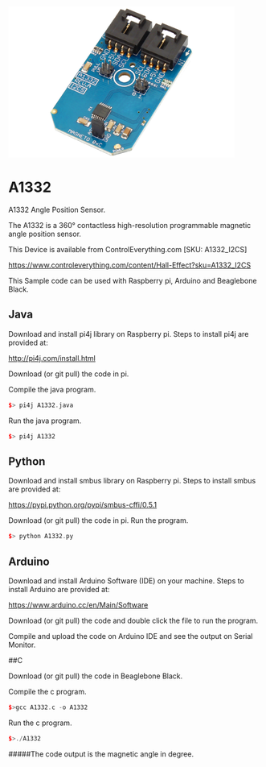 [![A1332](A1332_I2CS.png)](https://www.controleverything.com/content/Hall-Effect?sku=A1332_I2CS)
# A1332
A1332 Angle Position Sensor.

The A1332 is a 360° contactless high-resolution programmable magnetic angle position sensor.

This Device is available from ControlEverything.com [SKU: A1332_I2CS]

https://www.controleverything.com/content/Hall-Effect?sku=A1332_I2CS

This Sample code can be used with Raspberry pi, Arduino and Beaglebone Black.

## Java
Download and install pi4j library on Raspberry pi. Steps to install pi4j are provided at:

http://pi4j.com/install.html

Download (or git pull) the code in pi.

Compile the java program.
```cpp
$> pi4j A1332.java
```

Run the java program.
```cpp
$> pi4j A1332
```

## Python
Download and install smbus library on Raspberry pi. Steps to install smbus are provided at:

https://pypi.python.org/pypi/smbus-cffi/0.5.1

Download (or git pull) the code in pi. Run the program.

```cpp
$> python A1332.py
```

## Arduino
Download and install Arduino Software (IDE) on your machine. Steps to install Arduino are provided at:

https://www.arduino.cc/en/Main/Software

Download (or git pull) the code and double click the file to run the program.

Compile and upload the code on Arduino IDE and see the output on Serial Monitor.


##C

Download (or git pull) the code in Beaglebone Black.

Compile the c program.
```cpp
$>gcc A1332.c -o A1332
```
Run the c program.
```cpp
$>./A1332
```
#####The code output is the magnetic angle in degree.
